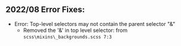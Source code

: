 ## 2022/08 Error Fixes:
- Error: Top-level selectors may not contain the parent selector "&"
    - Removed the '&' in top level selector: from `scss\mixins\_backgrounds.scss 7:3`